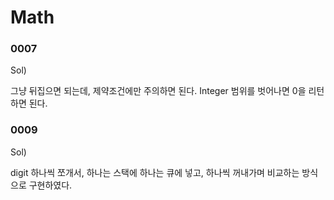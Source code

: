 # Math

### 0007

Sol)

그냥 뒤집으면 되는데, 제약조건에만 주의하면 된다. Integer 범위를 벗어나면 0을 리턴하면 된다.



### 0009

Sol)

digit 하나씩 쪼개서, 하나는 스택에 하나는 큐에 넣고, 하나씩 꺼내가며 비교하는 방식으로 구현하였다.